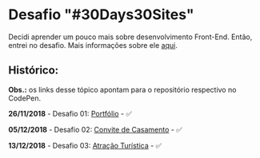 # Desafio "#30Days30Sites"

Decidi aprender um pouco mais sobre desenvolvimento Front-End. Então, entrei no desafio. Mais informações sobre ele [aqui](http://www.codelegy.com/30days30sites/).

## Histórico:

**Obs.:** os links desse tópico apontam para o repositório respectivo no CodePen.

**26/11/2018** - Desafio 01: [Portfólio](https://codepen.io/vanribeiro/pen/VVqYNV) - ✅

**05/12/2018** - Desafio 02: [Convite de Casamento](https://codepen.io/vanribeiro/pen/bQyoRO) - ✅

**13/12/2018** - Desafio 03: [Atração Turística](https://codepen.io/vanribeiro/pen/GPpGWP) - ✅